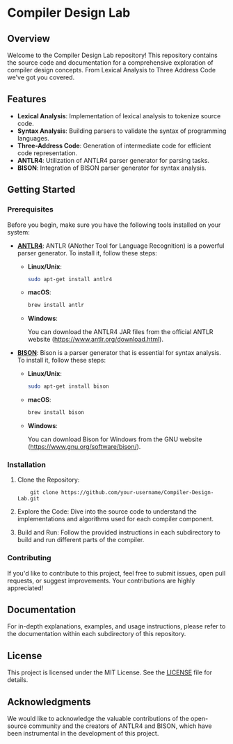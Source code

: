 # Compiler Design Lab

## Overview

Welcome to the Compiler Design Lab repository! This repository contains the source code and documentation for a comprehensive exploration of compiler design concepts. From Lexical Analysis to Three Address Code we've got you covered.

## Features

- **Lexical Analysis**: Implementation of lexical analysis to tokenize source code.
- **Syntax Analysis**: Building parsers to validate the syntax of programming languages.
- **Three-Address Code**: Generation of intermediate code for efficient code representation.
- **ANTLR4**: Utilization of ANTLR4 parser generator for parsing tasks.
- **BISON**: Integration of BISON parser generator for syntax analysis.

## Getting Started

### Prerequisites

Before you begin, make sure you have the following tools installed on your system:

- **[ANTLR4](https://www.antlr.org/)**: ANTLR (ANother Tool for Language Recognition) is a powerful parser generator. To install it, follow these steps:

  - **Linux/Unix**:

    ```bash
    sudo apt-get install antlr4
    ```

  - **macOS**:

    ```bash
    brew install antlr
    ```

  - **Windows**:

    You can download the ANTLR4 JAR files from the official ANTLR website (https://www.antlr.org/download.html).

- **[BISON](https://www.gnu.org/software/bison/)**: Bison is a parser generator that is essential for syntax analysis. To install it, follow these steps:

  - **Linux/Unix**:

    ```bash
    sudo apt-get install bison
    ```

  - **macOS**:

    ```bash
    brew install bison
    ```

  - **Windows**:

    You can download Bison for Windows from the GNU website (https://www.gnu.org/software/bison/).


### Installation

1. Clone the Repository:
    ```
        git clone https://github.com/your-username/Compiler-Design-Lab.git
    ```

2. Explore the Code: Dive into the source code to understand the implementations and algorithms used for each compiler component.

3. Build and Run: Follow the provided instructions in each subdirectory to build and run different parts of the compiler.

### Contributing

If you'd like to contribute to this project, feel free to submit issues, open pull requests, or suggest improvements. Your contributions are highly appreciated!

## Documentation

For in-depth explanations, examples, and usage instructions, please refer to the documentation within each subdirectory of this repository.

## License

This project is licensed under the MIT License. See the [LICENSE](LICENSE) file for details.

## Acknowledgments

We would like to acknowledge the valuable contributions of the open-source community and the creators of ANTLR4 and BISON, which have been instrumental in the development of this project.
